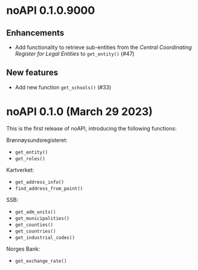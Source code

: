 # noAPI 0.1.0.9000

## Enhancements

* Add functionality to retrieve sub-entities from the _Central Coordinating Register for Legal Entities_ to `get_entity()` (#47)

## New features

* Add new function `get_schools()` (#33)

# noAPI 0.1.0 (March 29 2023)

This is the first release of noAPI, introducing the following functions:

Brønnøysundsregisteret:

* `get_entity()`
* `get_roles()`

Kartverket:

* `get_address_info()`
* `find_address_from_point()`

SSB:

* `get_adm_units()`
* `get_municipalities()`
* `get_counties()`
* `get_countries()`
* `get_industrial_codes()`

Norges Bank:

* `get_exchange_rate()`

